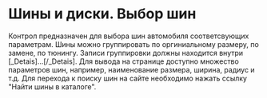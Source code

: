 ﻿---
description: 2.4.7
---
# Шины и диски. Выбор шин
Контрол предназначен для выбора шин автомобиля соответсвующих параметрам.
Шины можно группировать по оргиниальному размеру, по замене, по тюнингу. Записи группировки должны находится внутри [_Detais]...[/_Detais]. 
Для вывода на странице доступно множество параметров шин, например, наименование размера, ширина, радиус и т.д.
Для перехода к поиску шин на сайте необходимо нажать ссылку "Найти шины в каталоге".
